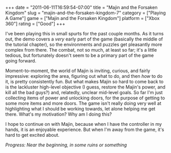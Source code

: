 +++
date = "2011-06-11T16:59:54-07:00"
title = "Majin and the Forsaken Kingdom"
slug = "majin-and-the-forsaken-kingdom-7"
category = ["Playing A Game"]
game = ["Majin and the Forsaken Kingdom"]
platform = ["Xbox 360"]
rating = ["Good"]
+++

I've been playing this in small spurts for the past couple months.  As it turns out, the demo covers a <i>very</i> early part of the game (basically the middle of the tutorial chapter), so the environments and puzzles get pleasantly more complex from there.  The combat, not so much, at least so far; it's a little tedious, but fortunately doesn't seem to be a primary part of the game going forward.

Moment-to-moment, the world of Majin is inviting, curious, and fairly impressive: exploring the area, figuring out what to do, and then <i>how</i> to do it, is pretty consistently fun.  But what makes Majin so hard to come back to is the lackluster high-level objective (I guess, restore the Majin's power, and kill all the bad guys?) and, relatedly, unclear mid-level goals.  So far I'm just collecting items of power and unlocking doors, for the purpose of getting to some more items and more doors.  The game isn't really doing very well at highlighting what I should be working towards, let alone helping me get there.  What's my motivation?  Why am I doing this?

I hope to continue on with Majin, because when I have the controller in my hands, it is an enjoyable experience.  But when I'm away from the game, it's hard to get excited about.

<i>Progress: Near the beginning, in some ruins or something</i>